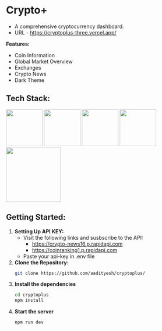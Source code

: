 # Crypto+
* A comprehensive cryptocurrency dashboard.
* URL - https://cryptoplus-three.vercel.app/

**Features:**
* Coin Information
* Global Market Overview
* Exchanges
* Crypto News
* Dark Theme

## Tech Stack:
<a href="https://cdnlogo.com/logo/react_39944.html"><img src="https://static.cdnlogo.com/logos/r/85/react.svg" width="100"></a>
<a href="https://cdnlogo.com/logo/javascript_18196.html"><img src="https://static.cdnlogo.com/logos/j/44/javascript.svg" width="100"></a>
<a href="https://cdnlogo.com/logo/redux_36406.html"><img src="https://static.cdnlogo.com/logos/r/37/redux.svg" width="100"></a>
<a href="https://cdnlogo.com/logo/vitejs_134039.html"><img src="https://static.cdnlogo.com/logos/v/23/vitejs.svg" width="100"></a>
<a href="https://logowik.com/rapidapi-logo-vector-svg-pdf-ai-eps-cdr-free-download-19632.html"><img src="https://logowik.com/content/uploads/images/rapidapi9164.logowik.com.webp" width="150"></a>

## Getting Started:
1. **Setting Up API KEY:**
     * Visit the following links and susbscribe to the API:
        * https://crypto-news16.p.rapidapi.com
        * https://coinranking1.p.rapidapi.com
     * Paste your api-key in .env file
2. **Clone the Repository:**
   ```bash
   git clone https://github.com/aadityesh/cryptoplus/
3. **Install the dependencies**
   ```bash
   cd cryptoplus
   npm install
4. **Start the server**
   ```bash
   npm run dev
  
